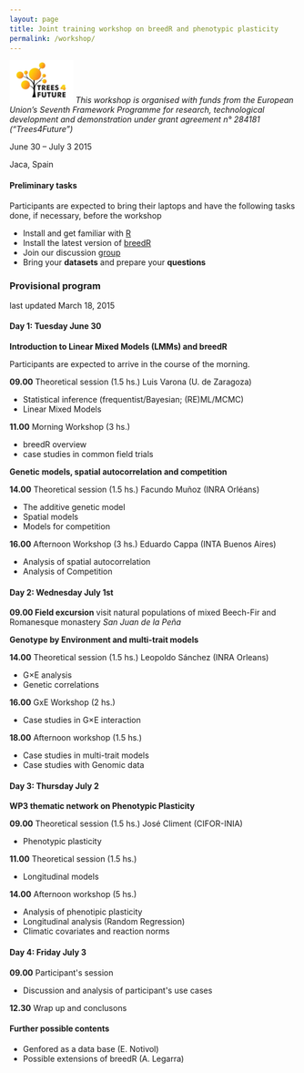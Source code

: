 ```yaml
---
layout: page
title: Joint training workshop on breedR and phenotypic plasticity
permalink: /workshop/
---
```


![T4F](../images/Logo-t4f.png)
*This workshop is organised with funds from the European Union’s Seventh Framework Programme for research, technological development and demonstration under grant agreement n° 284181 (“Trees4Future”)*

June 30 – July 3 2015

Jaca, Spain


#### Preliminary tasks

Participants are expected to bring their laptops and have the following
tasks done, if necessary, before the workshop

- Install and get familiar with [R](../getR)
- Install the latest version of [breedR](http://famuvie.github.io/breedR/)
- Join our discussion [group](http://groups.google.com/group/breedr)
- Bring your **datasets** and prepare your **questions**

### Provisional program
last updated March 18, 2015


#### Day 1: Tuesday June 30

**Introduction to Linear Mixed Models (LMMs) and breedR**

Participants are expected to arrive in the course of the morning.

**09.00** Theoretical session (1.5 hs.) Luis Varona (U. de Zaragoza)

- Statistical inference (frequentist/Bayesian; (RE)ML/MCMC)
- Linear Mixed Models

**11.00** Morning Workshop (3 hs.) 

- breedR overview
- case studies in common field trials

**Genetic models, spatial autocorrelation and competition**

**14.00** Theoretical session (1.5 hs.) Facundo Muñoz (INRA Orléans)
- The additive genetic model
- Spatial models
- Models for competition


**16.00** Afternoon Workshop (3 hs.) Eduardo Cappa (INTA Buenos Aires)
- Analysis of spatial autocorrelation
- Analysis of Competition


#### Day 2: Wednesday July 1st


**09.00 Field excursion** visit natural populations of mixed Beech-Fir and Romanesque
monastery *San Juan de la Peña*

**Genotype by Environment and multi-trait models**

**14.00** Theoretical session (1.5 hs.) Leopoldo Sánchez (INRA Orleans)
- G×E analysis
- Genetic correlations

**16.00** GxE Workshop (2 hs.)
- Case studies in G×E interaction

**18.00** Afternoon workshop (1.5 hs.)
- Case studies in multi-trait models
- Case studies with Genomic data

#### Day 3: Thursday July 2

**WP3 thematic network on Phenotypic Plasticity**

**09.00** Theoretical session (1.5 hs.) José Climent (CIFOR-INIA)
- Phenotypic plasticity

**11.00** Theoretical session (1.5 hs.)
- Longitudinal models

**14.00** Afternoon workshop (5 hs.)
- Analysis of phenotipic plasticity
- Longitudinal analysis (Random Regression)
- Climatic covariates and reaction norms


#### Day 4: Friday July 3

**09.00** Participant's session
- Discussion and analysis of participant's use cases

**12.30** Wrap up and conclusons


#### Further possible contents

- Genfored as a data base (E. Notivol)
- Possible extensions of breedR (A. Legarra)


